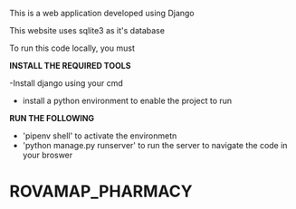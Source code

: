 This is a web application developed using Django

This website uses sqlite3 as it's database 

To run this code locally, you must

**INSTALL THE REQUIRED TOOLS**

-Install django using your cmd
- install a python environment to enable the project to run

**RUN THE FOLLOWING** 
  
- 'pipenv shell' to activate the environmetn
- 'python manage.py runserver' to run the server to navigate the code in your broswer

# ROVAMAP_PHARMACY
